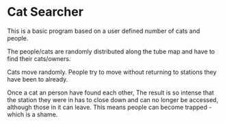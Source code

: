 # Cat Searcher

This is a basic program based on a user defined number of cats and people.

The people/cats are randomly distributed along the tube map and have to find their cats/owners.

Cats move randomly. People try to move without returning to stations they have been to already.

Once a cat an person have found each other, The result is so intense that the station they were in has to close down
and can no longer be accessed, although those in it can leave. This means people can become trapped - which is a shame.